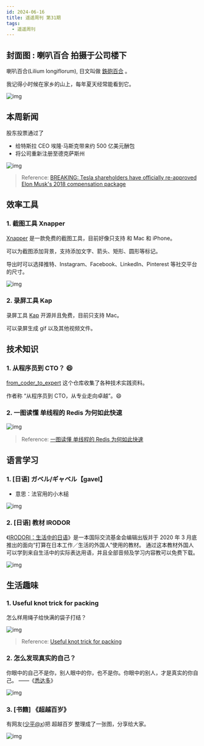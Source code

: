 ```yaml
---
id: 2024-06-16
title: 遥遥周刊 第31期
tags:
  - 遥遥周刊
---
```


## 封面图 : 喇叭百合 拍摄于公司楼下

喇叭百合(Lilium longiflorum), 日文叫做 [鉄砲百合](https://ja.wikipedia.org/wiki/テッポウユリ) 。

我记得小时候在家乡的山上，每年夏天经常能看到它。

![img](喇叭百合.jpg)

## 本周新闻

股东投票通过了

- 给特斯拉 CEO 埃隆·马斯克带来约 500 亿美元酬包
- 将公司重新注册至德克萨斯州

![img](elonmusk.jpeg)

> Reference: [BREAKING: Tesla shareholders have officially re-approved Elon Musk's 2018 compensation package](https://x.com/SawyerMerritt/status/1801086047964500105)

## 效率工具

### 1. 截图工具 Xnapper

[Xnapper](https://xnapper.com) 是一款免费的截图工具，目前好像只支持 和 Mac 和 iPhone。

可以为截图添加背景，支持添加文字、箭头、矩形、圆形等标记。

导出时可以选择推特、Instagram、Facebook、LinkedIn、Pinterest 等社交平台的尺寸。

![img](Xnapper.png)

### 2. 录屏工具 Kap

录屏工具 [Kap](https://getkap.co) 开源并且免费，目前只支持 Mac。

可以录屏生成 gif 以及其他视频文件。

## 技术知识

### 1. 从程序员到 CTO？ 😄

[from_coder_to_expert](https://github.com/0voice/from_coder_to_expert) 这个仓库收集了各种技术实践资料。

作者称 “从程序员到 CTO，从专业走向卓越”。😄

### 2. 一图读懂 单线程的 Redis 为何如此快速

![img](一图读懂单线程的Redis为何如此快速.jpeg)

> Reference: [一图读懂 单线程的 Redis 为何如此快速](https://x.com/qloog/status/1800894655200182633)

## 语言学习

### 1. [日语] ガベル/ギャベル【gavel】

- 意思：法官用的小木槌

![img](gavel.webp)

### 2. [日语] 教材 IRODOR

《[IRODORI：生活中的日语](https://www2.jpfbj.cn/irodori/index.php)》是一本国际交流基金会编辑出版并于 2020 年 3 月底推出的面向“打算在日本工作／生活的外国人”使用的教材。
通过这本教材外国人可以学到来自生活中的实际表达用语，并且全部音频及学习内容教可以免费下载。

![img](IRODORI.png)

## 生活趣味

### 1. Useful knot trick for packing

怎么样用绳子给快满的袋子打结？

![img](useful-knot-trick-for-packing.png)

> Reference: [Useful knot trick for packing](https://x.com/awkwardgoogle/status/1801834266210537518)

### 2. 怎么发现真实的自己？

你眼中的自己不是你，别人眼中的你，也不是你。你眼中的别人，才是真实的你自己。 ——《[悉达多](https://book.douban.com/subject/26980487/)》

![img](你眼中的别人才是真实的你自己.webp)

### 3. [书籍] 《超越百岁》

有网友([少平@x](https://x.com/shaoping2022/status/1801128826115879365))把 超越百岁 整理成了一张图，分享给大家。

![img](书籍-超越百岁.jpeg)
